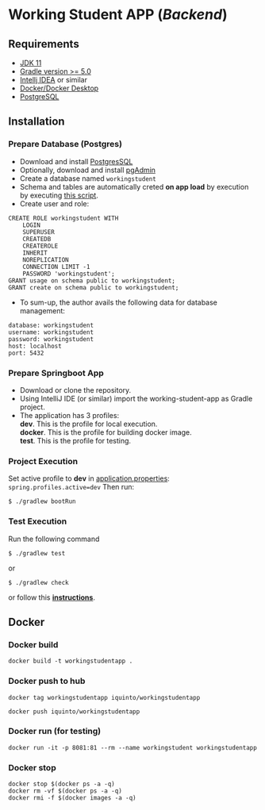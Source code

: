 # Working Student APP (<i>Backend</i>)


## Requirements
* [JDK 11](https://www.oracle.com/es/java/technologies/javase/jdk11-archive-downloads.html)
* [Gradle version >= 5.0](https://docs.gradle.org/current/userguide/compatibility.html)
* [Intellj IDEA](https://www.jetbrains.com/idea/) or similar
* [Docker/Docker Desktop](https://www.docker.com/)
* [PostgreSQL](https://www.postgresql.org/)

## Installation
### Prepare Database (Postgres)
* Download and install <a href="https://www.postgresql.org/download/">PostgresSQL</a>
* Optionally, download  and install <a href="https://www.pgadmin.org/download/">pgAdmin</a>
* Create a database named ```workingstudent```
* Schema and tables are automatically creted <b>on app load</b> by  execution by executing <a href="https://github.com/iquinto/working-student-app/blob/master/src/main/resources/scripts/schema.sql">  this script</a>.
* Create user and role:

```
CREATE ROLE workingstudent WITH
	LOGIN
	SUPERUSER
	CREATEDB
	CREATEROLE
	INHERIT
	NOREPLICATION
	CONNECTION LIMIT -1
	PASSWORD 'workingstudent';
GRANT usage on schema public to workingstudent;
GRANT create on schema public to workingstudent;
```
* To sum-up, the author avails the following data for database management:

```
database: workingstudent
username: workingstudent
password: workingstudent
host: localhost
port: 5432
```

### Prepare Springboot App
* Download or clone the  repository.
* Using IntelliJ IDE (or similar) import the working-student-app as Gradle project.
* The application has 3 profiles:<br>
<b>dev</b>. This is the profile for local execution. <br>
<b>docker</b>. This is the profile for building  docker image.<br>
<b>test</b>.  This is the profile for testing.

### Project Execution
Set active profile to <b>dev</b> in <a href="https://github.com/iquinto/working-student-app/blob/master/src/main/resources/application.properties">application.properties</a>:
```spring.profiles.active=dev```
Then run:
```
$ ./gradlew bootRun
```
### Test Execution
Run the following command
 
```
$ ./gradlew test 
```
or 
```
$ ./gradlew check 
```

or follow this <b><a href="https://www.jetbrains.com/help/idea/work-with-tests-in-gradle.html"> instructions</a></b>.


## Docker
### Docker build 
```
docker build -t workingstudentapp .
```

### Docker push to  hub 
```
docker tag workingstudentapp iquinto/workingstudentapp
```

```
docker push iquinto/workingstudentapp
```

### Docker run (for testing)
```
docker run -it -p 8081:81 --rm --name workingstudent workingstudentapp
```


### Docker stop
```
docker stop $(docker ps -a -q)
docker rm -vf $(docker ps -a -q)
docker rmi -f $(docker images -a -q) 

```

 
